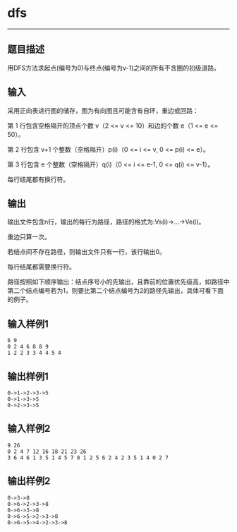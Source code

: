 # dfs

---

## 题目描述

用DFS方法求起点(编号为0)与终点(编号为v-1)之间的所有不含圈的初级道路。

## 输入

采用正向表进行图的储存，图为有向图且可能含有自环，重边或回路：

第 1 行包含空格隔开的顶点个数 v（2 <= v <= 10）和边的个数 e（1 <= e <= 50）。

第 2 行包含 v+1 个整数（空格隔开）p(i)（0 <= i <= v, 0 <= p(i) <= e）。

第 3 行包含 e 个整数（空格隔开）q(i)（0 <= i <= e-1, 0 <= q(i) <= v-1）。

每行结尾都有换行符。

## 输出

输出文件包含n行，输出的每行为路径，路径的格式为:Vs(i)->...->Ve(i)。

重边只算一次。

若结点间不存在路径，则输出文件只有一行，该行输出0。

每行结尾都需要换行符。

路径按照如下顺序输出：结点序号小的先输出，且靠前的位置优先级高，如路径中第二个结点编号若为1，则要比第二个结点编号为2的路径先输出，具体可看下面的例子。

## 输入样例1

```
6 9
0 2 4 6 8 8 9
1 2 2 3 3 4 4 5 4
```

## 输出样例1

```
0->1->2->3->5
0->1->3->5
0->2->3->5
```

## 输入样例2

```
9 26
0 2 4 7 12 16 18 21 23 26
3 6 4 6 1 3 5 1 4 5 7 8 1 2 5 6 2 4 2 3 5 1 4 0 2 7
```

## 输出样例2

```
0->3->8
0->6->2->3->8
0->6->3->8
0->6->5->2->3->8
0->6->5->4->2->3->8
```